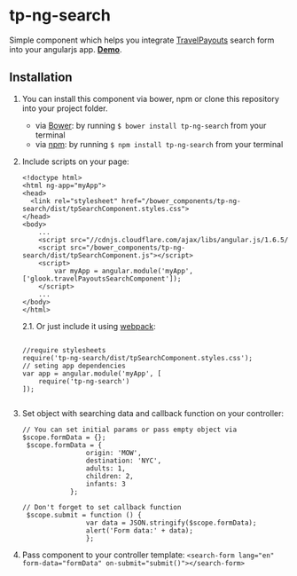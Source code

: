 # tp-ng-search
Simple component which helps you integrate [TravelPayouts](https://www.travelpayouts.com/) search form into your angularjs app. **[Demo](https://rawgit.com/travelpayouts/search-form-angular/master/demo.html)**.

## Installation
1. You can install this component via bower, npm or clone this repository into your project folder.
	*  via [Bower](http://bower.io/): by running `$ bower install tp-ng-search` from your terminal
	*  via [npm](https://www.npmjs.org/): by running `$ npm install tp-ng-search` from your terminal

2. Include scripts on your page:

	```
	<!doctype html>
	<html ng-app="myApp">
	<head>
	  <link rel="stylesheet" href="/bower_components/tp-ng-search/dist/tpSearchComponent.styles.css">
	</head>
	<body>   
		...
	    <script src="//cdnjs.cloudflare.com/ajax/libs/angular.js/1.6.5/
	    <script src="/bower_components/tp-ng-search/dist/tpSearchComponent.js"></script>
	    <script>
	        var myApp = angular.module('myApp', ['glook.travelPayoutsSearchComponent']);
	    </script>
	    ...
	</body>
	</html>
	```
	
	2.1. Or just include it using [webpack](https://webpack.js.org/):
	
	```
		
	//require stylesheets
	require('tp-ng-search/dist/tpSearchComponent.styles.css');
	// seting app dependencies
	var app = angular.module('myApp', [
		require('tp-ng-search')
	]);
		
	```
	  	
3. Set object with searching data and callback function on your controller:

  	```
  	// You can set initial params or pass empty object via $scope.formData = {};
  	 $scope.formData = {
                    origin: 'MOW',
                    destination: 'NYC',
                    adults: 1,
                    children: 2,
                    infants: 3
                };
                
    // Don't forget to set callback function
     $scope.submit = function () {
                    var data = JSON.stringify($scope.formData);
                    alert('Form data:' + data);
        			};	
  	```
4. Pass component to your controller template:
		```<search-form lang="en" form-data="formData" on-submit="submit()"></search-form>```


